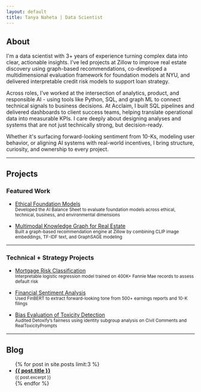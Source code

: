 ```yaml
---
layout: default
title: Tanya Naheta | Data Scientist
---
```


## About

I'm a data scientist with 3+ years of experience turning complex data into clear, actionable insights. I’ve led projects at Zillow to improve real estate discovery using graph-based recommendations, co-developed a multidimensional evaluation framework for foundation models at NYU, and delivered interpretable credit risk models to support loan strategy.

Across roles, I’ve worked at the intersection of analytics, product, and responsible AI - using tools like Python, SQL, and graph ML to connect technical signals to business decisions. At Acclaim, I built SQL pipelines and delivered dashboards to client success teams, helping translate operational data into measurable KPIs. I care deeply about designing analyses and systems that are not just technically strong, but decision-ready.

Whether it's surfacing forward-looking sentiment from 10-Ks, modeling user behavior, or aligning AI systems with real-world incentives, I bring structure, curiosity, and ownership to every project.

---

## Projects

### Featured Work

- [Ethical Foundation Models](projects/ethical-foundation-models.md)  
  <small>Developed the AI Balance Sheet to evaluate foundation models across ethical, technical, business, and environmental dimensions</small>

- [Multimodal Knowledge Graph for Real Estate](projects/multimodal-knowledge-graph.md)  
  <small>Built a graph-based recommendation engine at Zillow by combining CLIP image embeddings, TF-IDF text, and GraphSAGE modeling</small>

---

### Technical + Strategy Projects

- [Mortgage Risk Classification](projects/mortgage-risk-classification.md)  
  <small>Interpretable logistic regression model trained on 400K+ Fannie Mae records to assess default risk</small>

- [Financial Sentiment Analysis](projects/financial-sentiment-analysis.md)  
  <small>Used FinBERT to extract forward-looking tone from 500+ earnings reports and 10-K filings</small>

- [Bias Evaluation of Toxicity Detection](projects/bias-toxicity-evaluation.md)  
  <small>Audited Detoxify’s fairness using identity subgroup analysis on Civil Comments and RealToxicityPrompts</small>

---

## Blog

<ul>
  {% for post in site.posts limit:3 %}
    <li>
      <strong><a href="{{ post.url }}">{{ post.title }}</a></strong><br/>
      <small>{{ post.excerpt }}</small>
    </li>
  {% endfor %}
</ul>
